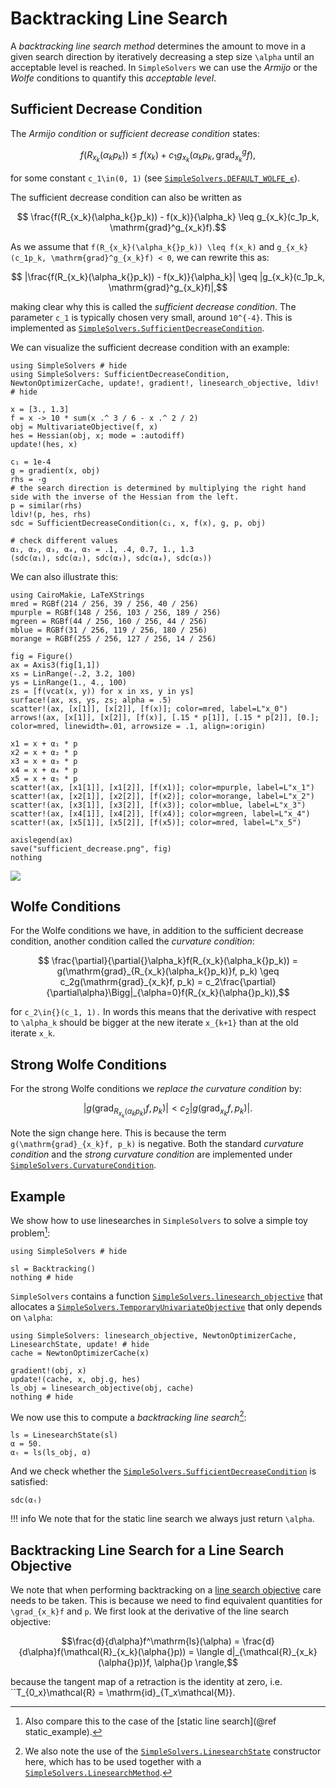 # Backtracking Line Search

A *backtracking line search method* determines the amount to move in a given search direction by iteratively decreasing a step size ``\alpha`` until an acceptable level is reached. In `SimpleSolvers` we can use the *Armijo* or the *Wolfe* conditions to quantify this *acceptable level*.

## Sufficient Decrease Condition

The *Armijo condition* or *sufficient decrease condition* states:

```math
    f(R_{x_k}(\alpha_k{}p_k)) \leq f(x_k) + c_1g_{x_k}(\alpha_k{}p_k, \mathrm{grad}^g_{x_k}f),  
```
for some constant ``c_1\in(0, 1)`` (see [`SimpleSolvers.DEFAULT_WOLFE_ϵ`](@ref)).

The sufficient decrease condition can also be written as 

```math
    \frac{f(R_{x_k}(\alpha_k{}p_k)) - f(x_k)}{\alpha_k} \leq g_{x_k}(c_1p_k, \mathrm{grad}^g_{x_k}f).
```

As we assume that ``f(R_{x_k}(\alpha_k{}p_k)) \leq f(x_k)`` and ``g_{x_k}(c_1p_k, \mathrm{grad}^g_{x_k}f) < 0``, we can rewrite this as:

```math
    |\frac{f(R_{x_k}(\alpha_k{}p_k)) - f(x_k)}{\alpha_k}| \geq |g_{x_k}(c_1p_k, \mathrm{grad}^g_{x_k}f)|,
```

making clear why this is called the *sufficient decrease condition*. The parameter ``c_1`` is typically chosen very small, around ``10^{-4}``. This is implemented as [`SimpleSolvers.SufficientDecreaseCondition`](@ref).

We can visualize the sufficient decrease condition with an example:

```@example sdc
using SimpleSolvers # hide
using SimpleSolvers: SufficientDecreaseCondition, NewtonOptimizerCache, update!, gradient!, linesearch_objective, ldiv! # hide

x = [3., 1.3]
f = x -> 10 * sum(x .^ 3 / 6 - x .^ 2 / 2)
obj = MultivariateObjective(f, x)
hes = Hessian(obj, x; mode = :autodiff)
update!(hes, x)

c₁ = 1e-4
g = gradient(x, obj)
rhs = -g
# the search direction is determined by multiplying the right hand side with the inverse of the Hessian from the left.
p = similar(rhs)
ldiv!(p, hes, rhs)
sdc = SufficientDecreaseCondition(c₁, x, f(x), g, p, obj)

# check different values
α₁, α₂, α₃, α₄, α₅ = .1, .4, 0.7, 1., 1.3
(sdc(α₁), sdc(α₂), sdc(α₃), sdc(α₄), sdc(α₅))
```

We can also illustrate this:

```@setup sdc
using CairoMakie, LaTeXStrings
mred = RGBf(214 / 256, 39 / 256, 40 / 256)
mpurple = RGBf(148 / 256, 103 / 256, 189 / 256)
mgreen = RGBf(44 / 256, 160 / 256, 44 / 256)
mblue = RGBf(31 / 256, 119 / 256, 180 / 256)
morange = RGBf(255 / 256, 127 / 256, 14 / 256)

fig = Figure()
ax = Axis3(fig[1,1])
xs = LinRange(-.2, 3.2, 100)
ys = LinRange(1., 4., 100)
zs = [f(vcat(x, y)) for x in xs, y in ys]
surface!(ax, xs, ys, zs; alpha = .5)
scatter!(ax, [x[1]], [x[2]], [f(x)]; color=mred, label=L"x_0")
arrows!(ax, [x[1]], [x[2]], [f(x)], [.15 * p[1]], [.15 * p[2]], [0.]; color=mred, linewidth=.01, arrowsize = .1, align=:origin)

x1 = x + α₁ * p
x2 = x + α₂ * p
x3 = x + α₃ * p
x4 = x + α₄ * p
x5 = x + α₅ * p
scatter!(ax, [x1[1]], [x1[2]], [f(x1)]; color=mpurple, label=L"x_1")
scatter!(ax, [x2[1]], [x2[2]], [f(x2)]; color=morange, label=L"x_2")
scatter!(ax, [x3[1]], [x3[2]], [f(x3)]; color=mblue, label=L"x_3")
scatter!(ax, [x4[1]], [x4[2]], [f(x4)]; color=mgreen, label=L"x_4")
scatter!(ax, [x5[1]], [x5[2]], [f(x5)]; color=mred, label=L"x_5")

axislegend(ax)
save("sufficient_decrease.png", fig)
nothing
```

![](sufficient_decrease.png)

## Wolfe Conditions

For the Wolfe conditions we have, in addition to the sufficient decrease condition, another condition called the *curvature condition*:

```math
    \frac{\partial}{\partial{}\alpha_k}f(R_{x_k}(\alpha_k{}p_k)) = g(\mathrm{grad}_{R_{x_k}(\alpha_k{}p_k)}f, p_k) \geq c_2g(\mathrm{grad}_{x_k}f, p_k) = c_2\frac{\partial}{\partial\alpha}\Bigg|_{\alpha=0}f(R_{x_k}(\alpha{}p_k)),
```

for ``c_2\in{}(c_1, 1).`` In words this means that the derivative with respect to ``\alpha_k`` should be bigger at the new iterate ``x_{k+1}`` than at the old iterate ``x_k``. 

## Strong Wolfe Conditions

For the strong Wolfe conditions we *replace the curvature condition* by:

```math
    |g(\mathrm{grad}_{R_{x_k}(\alpha_k{}p_k)}f, p_k)| < c_2|g(\mathrm{grad}_{x_k}f, p_k)|.
```

Note the sign change here. This is because the term ``g(\mathrm{grad}_{x_k}f, p_k)`` is negative. Both the standard *curvature condition* and the *strong curvature condition* are implemented under [`SimpleSolvers.CurvatureCondition`](@ref).


## Example

We show how to use linesearches in `SimpleSolvers` to solve a simple toy problem[^1]:

[^1]: Also compare this to the case of the [static line search](@ref static_example).

```@example sdc
using SimpleSolvers # hide

sl = Backtracking()
nothing # hide
```

`SimpleSolvers` contains a function [`SimpleSolvers.linesearch_objective`](@ref) that allocates a [`SimpleSolvers.TemporaryUnivariateObjective`](@ref) that only depends on ``\alpha``:

```@example sdc
using SimpleSolvers: linesearch_objective, NewtonOptimizerCache, LinesearchState, update! # hide
cache = NewtonOptimizerCache(x)

gradient!(obj, x)
update!(cache, x, obj.g, hes)
ls_obj = linesearch_objective(obj, cache)
nothing # hide
```

We now use this to compute a *backtracking line search*[^2]:

[^2]: We also note the use of the [`SimpleSolvers.LinesearchState`](@ref) constructor here, which has to be used together with a [`SimpleSolvers.LinesearchMethod`](@ref).

```@example sdc
ls = LinesearchState(sl)
α = 50.
αₜ = ls(ls_obj, α)
```

And we check whether the [`SimpleSolvers.SufficientDecreaseCondition`](@ref) is satisfied:
```@example sdc
sdc(αₜ)
```

!!! info
    We note that for the static line search we always just return ``\alpha``.

## Backtracking Line Search for a Line Search Objective

We note that when performing backtracking on a [line search objective](@ref "Line Search Objective") care needs to be taken. This is because we need to find equivalent quantities for ``\grad_{x_k}f`` and ``p``. We first look at the derivative of the line search objective:

```math
\frac{d}{d\alpha}f^\mathrm{ls}(\alpha) = \frac{d}{d\alpha}f(\mathcal{R}_{x_k}(\alpha{}p)) = \langle d|_{\mathcal{R}_{x_k}(\alpha{}p)}f, \alpha{}p \rangle,
```
because the tangent map of a retraction is the identity at zero, i.e. ``T_{0_x}\mathcal{R} = \mathrm{id}_{T_x\mathcal{M}}.